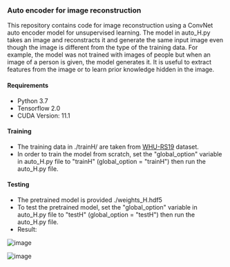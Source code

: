### Auto encoder for image reconstruction
This repository contains code for image reconstruction using a ConvNet auto encoder model for unsupervised learning. The model in auto_H.py takes an image and reconstracts it and generate the same input image even though the image is different from the type of the training data. For example, the model was not trained with images of people but when an image of a person is given, the model generates it. It is useful to extract features from the image or to learn prior knowledge hidden in the image.

#### Requirements

- Python 3.7
- Tensorflow 2.0
- CUDA Version: 11.1

#### Training
- The training data in ./trainH/ are taken from [WHU-RS19](https://www.kaggle.com/sunray2333/whurs191) dataset.
- In order to train the model from scratch, set the "global_option" variable in auto_H.py file to "trainH" (global_option = "trainH") then run the auto_H.py file.

#### Testing
- The pretrained model is provided ./weights_H.hdf5
- To test the pretrained model, set the "global_option" variable in auto_H.py file to "testH" (global_option = "testH") then run the auto_H.py file.
- Result:

![image](https://user-images.githubusercontent.com/50513215/119574838-fdcd1580-bdad-11eb-90ba-b00b8a1cf1cf.png)

![image](https://user-images.githubusercontent.com/50513215/119574963-2fde7780-bdae-11eb-8db8-2e9152c2cfc6.png)

